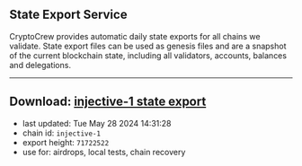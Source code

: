 ## State Export Service
CryptoCrew provides automatic daily state exports for all chains we validate. State export files can be used as genesis files and are a snapshot of the current blockchain state, including all validators, accounts, balances and delegations.

---
**Download: [injective-1 state export](https://dl-eu2.ccvalidators.com/SERVICE/injective/injective-1_export_71722522.json)**
---

- last updated: Tue May 28 2024 14:31:28
- chain id: `injective-1`
- export height: `71722522`
- use for: airdrops, local tests, chain recovery
